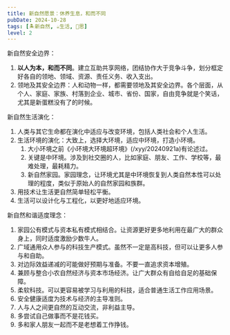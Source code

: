 ```yaml
---
title: 新自然愿景：休养生息，和而不同
pubDate: 2024-10-28
tags: [🏝新自然, ☕️生活, 🤔思]
level: 2
---
```


新自然安全边界：
1. **以人为本，和而不同**。建立互助共享网络，团结协作大于竞争斗争，划分框定好各自的领地、领域、资源、责任义务、收入支出。
2. 领地及其安全边界：人和动物一样，都需要领地及其安全边界。各个层面，从个人、家庭、家族、村落到企业、城市、省份、国家，自由竞争就是个笑话，尤其是新蛋糕没有了的时候。

新自然生活演化：
1. 人类与其它生命都在演化中适应与改变环境，包括人类社会和个人生活。
2. 生活环境的演化：大致上，选择大环境，适应中环境，打造小环境。
    1. 大小环境之前《小环境大环境超环境》(/xyy/20240921a)有论述过。
    2. 关键是中环境。涉及到社交圈的人，比如家庭、朋友、工作、学校等，最难处理，最耗精力。
    3. 新自然家园。家园理念，让环境尤其是中环境恢复到人类自然本性可以处理的程度，类似于原始人的自然家园和族群。
3. 用技术让生活更自然简单轻松平衡。
4. 生活可以设计化与工程化，以更好地适应环境。

新自然和谐适度理念：
1. 家园公有模式与资本私有模式相结合。让资源更好更多地利用在最广大的群众身上，同时适度激励少数牛人。
2. 广域通用众人参与的科技生产模式。虽然不一定是高科技，但可以让更多人参与和自助。
3. 对边际效益递减的可能做好预期与准备。不要一直追求资本增殖。
4. 兼顾与整合小农自然经济与资本市场经济。让广大群众有自给自足的基础保障。
5. 柔软科技。可以更容易被学习与利用的科技，适合普通生活工作应用场景。
6. 安全健康适度为技术与经济的主导准则。
7. 人与人之间更自然的互动交流，非利益主导。
8. 多尝试自己做事而不是花钱买。
9. 多和家人朋友一起而不是老想着工作挣钱。
